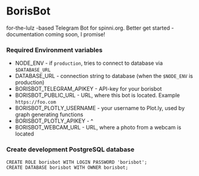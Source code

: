 # BorisBot
for-the-lulz -based Telegram Bot for spinni.org. Better get started -documentation coming soon, I promise!


### Required Environment variables
* NODE_ENV - if `production`, tries to connect to database via `$DATABASE_URL`
* DATABASE_URL - connection string to database (when the `$NODE_ENV` is production)
* BORISBOT_TELEGRAM_APIKEY - API-key for your borisbot
* BORISBOT_PUBLIC_URL - URL, where this bot is located. Example `https://foo.com`
* BORISBOT_PLOTLY_USERNAME - your username to Plot.ly, used by graph generating functions
* BORISBOT_PLOTLY_APIKEY - ^
* BORISBOT_WEBCAM_URL - URL, where a photo from a webcam is located




### Create development PostgreSQL database

	CREATE ROLE borisbot WITH LOGIN PASSWORD 'borisbot';
	CREATE DATABASE borisbot WITH OWNER borisbot;


